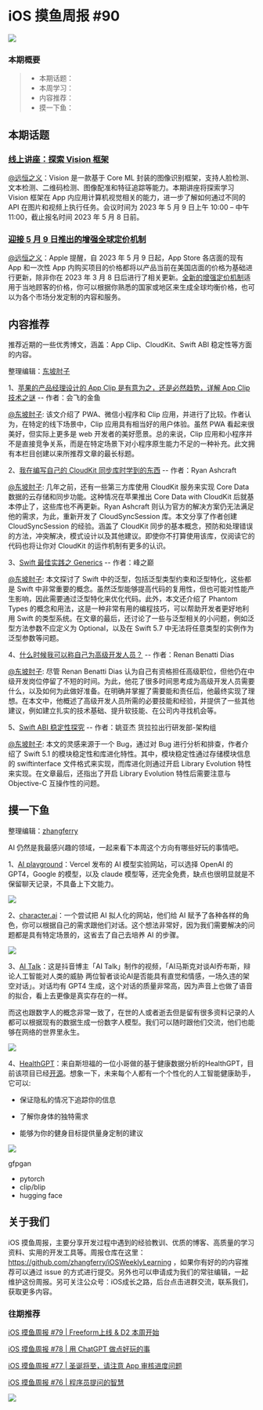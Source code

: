 # iOS 摸鱼周报 #90

![](https://cdn.zhangferry.com/Images/moyu_weekly_cover.jpeg)

### 本期概要

> * 本期话题：
> * 本周学习：
> * 内容推荐：
> * 摸一下鱼：

## 本期话题

### [线上讲座：探索 Vision 框架](https://developer.apple.com/events/view/93396BVQ5Y/dashboard "线上讲座：探索 Vision 框架")

[@远恒之义](https://github.com/eternaljust)：Vision 是一款基于 Core ML 封装的图像识别框架，支持人脸检测、文本检测、二维码检测、图像配准和特征追踪等能力。本期讲座将探索学习 Vision 框架在 App 内应用计算机视觉相关的能力，进一步了解如何通过不同的 API 在图片和视频上执行任务。会议时间为 2023 年 5 月 9 日上午 10:00 – 中午 11:00，截止报名时间 2023 年 5 月 8 日前。

### [迎接 5 月 9 日推出的增强全球定价机制](https://developer.apple.com/cn/news/?id=74739es1 "迎接 5 月 9 日推出的增强全球定价机制")

[@远恒之义](https://github.com/eternaljust)：Apple 提醒，自 2023 年 5 月 9 日起，App Store 各店面的现有 App 和一次性 App 内购买项目的价格都将以产品当前在美国店面的价格为基础进行更新，除非你在 2023 年 3 月 8 日后进行了相关更新。[全新的增强定价机制](https://developer.apple.com/cn/news/?id=dbrszv62 "全新的增强定价机制")适用于当地顾客的价格，你可以根据你熟悉的国家或地区来生成全球均衡价格，也可以为各个市场分发定制的内容和服务。

## 内容推荐

推荐近期的一些优秀博文，涵盖：App Clip、CloudKit、Swift ABI 稳定性等方面的内容。

整理编辑：[东坡肘子](https://www.fatbobman.com/)

1、[苹果的产品经理设计的 App Clip 是有意为之，还是必然趋势，详解 App Clip 技术之谜](https://juejin.cn/post/7219889814116024380 "苹果的产品经理设计的 App Clip 是有意为之，还是必然趋势，详解 App Clip 技术之谜") -- 作者：会飞的金鱼

[@东坡肘子](https://www.fatbobman.com/): 该文介绍了 PWA、微信小程序和 Clip 应用，并进行了比较。作者认为，在特定的线下场景中，Clip 应用具有相当好的用户体验。虽然 PWA 看起来很美好，但实际上更多是 web 开发者的美好愿景。总的来说，Clip 应用和小程序并不是直接竞争关系，而是在特定场景下对小程序原生能力不足的一种补充。此文拥有本栏目创建以来所推荐文章的最长标题。

2、[我在编写自己的 CloudKit 同步库时学到的东西](https://ryanashcraft.com/what-i-learned-writing-my-own-cloudkit-sync-library/ "我在编写自己的 CloudKit 同步库时学到的东西") -- 作者：Ryan Ashcraft

[@东坡肘子](https://www.fatbobman.com/): 几年之前，还有一些第三方库使用 CloudKit 服务来实现 Core Data 数据的云存储和同步功能。这种情况在苹果推出 Core Data with CloudKit 后就基本停止了，这些库也不再更新。Ryan Ashcraft 则认为官方的解决方案仍无法满足他的需求，为此，重新开发了 CloudSyncSession 库。本文分享了作者创建 CloudSyncSession 的经验。涵盖了 CloudKit 同步的基本概念，预防和处理错误的方法，冲突解决，模式设计以及其他建议。即使你不打算使用该库，仅阅读它的代码也将让你对 CloudKit 的运作机制有更多的认识。

3、[Swift 最佳实践之 Generics](https://juejin.cn/post/7219908995338731575 "Swift 最佳实践之 Generics") -- 作者：峰之巅

[@东坡肘子](https://www.fatbobman.com/): 本文探讨了 Swift 中的泛型，包括泛型类型约束和泛型特化，这些都是 Swift 中非常重要的概念。虽然泛型能够提高代码的复用性，但也可能对性能产生影响，因此需要通过泛型特化来优化代码。此外，本文还介绍了 Phantom Types 的概念和用法，这是一种非常有用的编程技巧，可以帮助开发者更好地利用 Swift 的类型系统。在文章的最后，还讨论了一些与泛型相关的小问题，例如泛型方法参数不应定义为 Optional，以及在 Swift 5.7 中无法将任意类型的实例作为泛型参数等问题。

4、[什么时候我可以称自己为高级开发人员？](https://www.kodeco.com/38327766-when-can-i-call-myself-a-senior-developer "什么时候我可以称自己为高级开发人员？") -- 作者：Renan Benatti Dias

[@东坡肘子](https://www.fatbobman.com/): 尽管 Renan Benatti Dias 认为自己有资格担任高级职位，但他仍在中级开发岗位停留了不短的时间。为此，他花了很多时间思考成为高级开发人员需要什么，以及如何为此做好准备。在明确并掌握了需要能和责任后，他最终实现了理想。在本文中，他概述了高级开发人员所需的必要技能和经验，并提供了一些其他建议，例如建立扎实的技术基础、提升软技能、在公司内寻找机会等。

5、[Swift ABI 稳定性探究](https://juejin.cn/post/7223045442891284540 "Swift ABI 稳定性探究") -- 作者：姚亚杰 货拉拉出行研发部-架构组

[@东坡肘子](https://www.fatbobman.com/): 本文的灵感来源于一个 Bug，通过对 Bug 进行分析和排查，作者介绍了 Swift 5.1 的模块稳定性和库进化特性。其中，模块稳定性通过存储模块信息的 swiftinterface 文件格式来实现，而库进化则通过开启 Library Evolution 特性来实现。在文章最后，还指出了开启 Library Evolution 特性后需要注意与 Objective-C 互操作性的问题。

## 摸一下鱼

整理编辑：[zhangferry](https://zhangferry.com)

AI 仍然是我最感兴趣的领域，一起来看下本周这个方向有哪些好玩的事情吧。

1、[AI playground](https://play.vercel.ai/)：Vercel 发布的 AI 模型实验网站，可以选择 OpenAI 的 GPT4，Google 的模型，以及 claude 模型等，还完全免费，缺点也很明显就是不保留聊天记录，不具备上下文能力。

![](https://cdn.zhangferry.com/Images/202304192253945.png)

2、[character.ai](https://beta.character.ai/ "character.ai")：一个尝试把 AI 拟人化的网站，他们给 AI 赋予了各种各样的角色，你可以根据自己的需求跟他们对话。这个想法非常好，因为我们需要解决的问题都是具有特定场景的，这省去了自己去培养 AI 的步骤。

![](https://cdn.zhangferry.com/Images/202304192324509.png)

3、[AI Talk](https://v.douyin.com/D2TDfgW "AI Talk")：这是抖音博主「AI Talk」制作的视频，「AI马斯克对谈AI乔布斯，辩论人工智能对人类的威胁 两位智者谈论AI是否能具有直觉和情感，一场久违的架空对话」。对话均有 GPT4 生成，这个对话的质量非常高，因为声音上也做了语音的拟合，看上去更像是真实存在的一样。

而这也跟数字人的概念非常一致了，在世的人或者逝去但是留有很多资料记录的人都可以根据现有的数据生成一份数字人模型。我们可以随时跟他们交流，他们也能够在网络的世界里永生。

![](https://cdn.zhangferry.com/Images/202304192341147.png)

4、[HealthGPT](https://twitter.com/varunshenoy_/status/1648374949537775616 "Twitter HealthGPT")：来自斯坦福的一位小哥做的基于健康数据分析的HealthGPT，目前该项目已经[开源](https://github.com/StanfordBDHG/HealthGPT "HealthGPt")。想象一下，未来每个人都有一个个性化的人工智能健康助手，它可以:

* 保证隐私的情况下追踪你的信息

* 了解你身体的独特需求

* 能够为你的健身目标提供量身定制的建议

![](https://cdn.zhangferry.com/Images/202304192346044.png)

gfpgan


* pytorch
* clip/blip
* hugging face


## 关于我们

iOS 摸鱼周报，主要分享开发过程中遇到的经验教训、优质的博客、高质量的学习资料、实用的开发工具等。周报仓库在这里：https://github.com/zhangferry/iOSWeeklyLearning ，如果你有好的的内容推荐可以通过 issue 的方式进行提交。另外也可以申请成为我们的常驻编辑，一起维护这份周报。另可关注公众号：iOS成长之路，后台点击进群交流，联系我们，获取更多内容。

### 往期推荐

[iOS 摸鱼周报 #79 | Freeform上线 & D2 本周开始](https://mp.weixin.qq.com/s/HdEhmXt60853tzM6xiVUwA)

[iOS 摸鱼周报 #78 |  用 ChatGPT 做点好玩的事 ](https://mp.weixin.qq.com/s/27J4NguYRsxYWmff_6iDcg)

[iOS 摸鱼周报 #77 | 圣诞将至，请注意 App 审核进度问题](https://mp.weixin.qq.com/s/yYdGO1kRcwQJ3-z-aavHYA)

[iOS 摸鱼周报 #76 | 程序员提问的智慧](https://mp.weixin.qq.com/s/5chb-a9u7VMdLis1FG6B6Q)

![](https://cdn.zhangferry.com/Images/WechatIMG384.jpeg)
